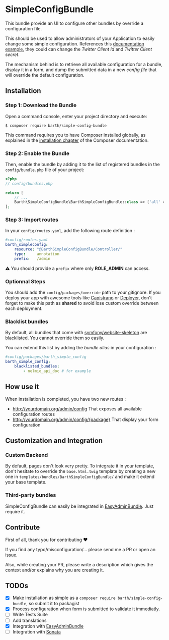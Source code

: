 # SimpleConfigBundle

This bundle provide an UI to configure other bundles by override a configuration file.

This should be used to allow administrators of your Application to easily change some simple configuration.
References this [documentation example](http://symfony.com/doc/current/bundles/configuration.html#using-the-bundle-extension), they could can change the _Twitter Client Id_ and _Twitter Client secret_.

The mechanism behind is to retrieve all available configuration for a bundle, display it in a form, and dump the submitted data in a new _config file_ that will override the default configuration.

## Installation

### Step 1: Download the Bundle

Open a command console, enter your project directory and execute:

```console
$ composer require barth/simple-config-bundle
```

This command requires you to have Composer installed globally, as explained
in the [installation chapter](https://getcomposer.org/doc/00-intro.md)
of the Composer documentation.

### Step 2: Enable the Bundle

Then, enable the bundle by adding it to the list of registered bundles
in the `config/bundle.php` file of your project:

```php
<?php
// config/bundles.php

return [
    // ...
    Barth\SimpleConfigBundle\BarthSimpleConfigBundle::class => ['all' => true],
];
```

### Step 3: Import routes

In your `config/routes.yaml`, add the following route definition :

```yaml
#config/routes.yaml
barth_simpleconfig:
    resource: "@BarthSimpleConfigBundle/Controller/"
    type:     annotation
    prefix:   /admin
```

:warning: You should provide a `prefix` where only **ROLE_ADMIN** can access.

### Optionnal Steps

You should add the `config/packages/override` path to your gitignore.
If you deploy your app with awesome tools like [Capistrano](https://capistranorb.com/) or [Deployer](https://deployer.org/), don't forget to make this path as **shared** to avoid lose custom override between each deployment.

### Blacklist bundles

By default, all bundles that come with [symfony/website-skeleton](https://github.com/symfony/website-skeleton) are blacklisted.
You cannot override them so easily.

You can extend this list by adding the _bundle alias_ in your configuration :

```yaml
#config/packages/barth_simple_config
barth_simple_config:
    blacklisted_bundles:
        - nelmio_api_doc # for example
```

## How use it

When installation is completed, you have two new routes :

* http://yourdomain.org/admin/config That exposes all available configuration routes
* http://yourdomain.org/admin/config/{package} That display your form configuration

## Customization and Integration

### Custom Backend

By default, pages don't look very pretty. To integrate it in your template, don't hesitate to override the `base.html.twig` template by creating a new one in `templates/bundles/BarthSimpleConfigBundle/` and make it extend your base template.

### Third-party bundles

SimpleConfigBundle can easily be integrated in [EasyAdminBundle](https://github.com/EasyCorp/EasyAdminBundle). 
Just require it.

## Contribute

First of all, thank you for contributing :heart:

If you find any typo/misconfiguration/... please send me a PR or open an issue.

Also, while creating your PR, please write a description which gives the context and/or explains why you are creating it.

## TODOs

- [x] Make installation as simple as a `composer require barth/simple-config-bundle`, so submit it to packagist
- [x] Process configuration when form is submitted to validate it immediatly.
- [ ] Write Tests Suite
- [ ] Add translations
- [x] Integration with [EasyAdminBundle](https://github.com/EasyCorp/EasyAdminBundle)
- [ ] Integration with [Sonata](https://sonata-project.org/)
